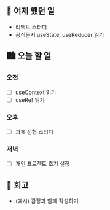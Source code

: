 ## 🌃 어제 했던 일

- 리액트 스터디
- 공식문서 useState, useReducer 읽기

## 🏙️ 오늘 할 일

### 오전

- [ ] useContext 읽기
- [ ] useRef 읽기

### 오후

- [ ] 과제 전형 스터디

### 저녁

- [ ] 개인 프로젝트 초기 설정

## 🌆 회고
- (예시) 감정과 함께 작성하기